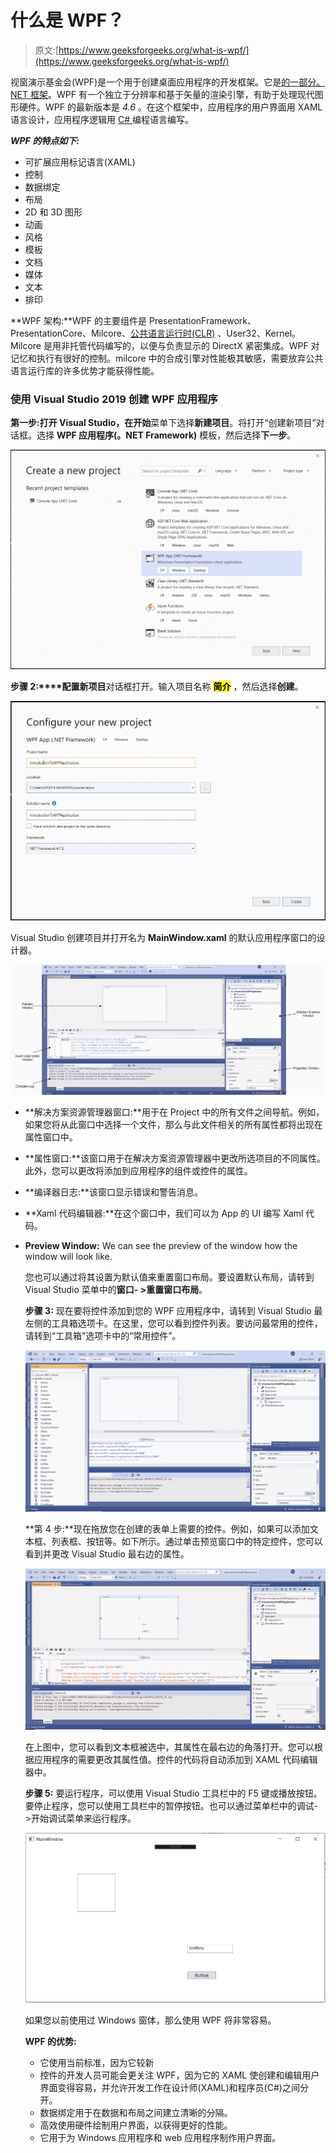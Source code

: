 # 什么是 WPF？

> 原文:[https://www.geeksforgeeks.org/what-is-wpf/](https://www.geeksforgeeks.org/what-is-wpf/)

视窗演示基金会(WPF)是一个用于创建桌面应用程序的开发框架。它是[的一部分。NET 框架](https://www.geeksforgeeks.org/introduction-to-net-framework/)。WPF 有一个独立于分辨率和基于矢量的渲染引擎，有助于处理现代图形硬件。WPF 的最新版本是 *4.6* 。在这个框架中，应用程序的用户界面用 XAML 语言设计，应用程序逻辑用 [C# ](https://www.geeksforgeeks.org/introduction-to-c-sharp/) 编程语言编写。

***WPF 的特点如下:***

*   可扩展应用标记语言(XAML)
*   控制
*   数据绑定
*   布局
*   2D 和 3D 图形
*   动画
*   风格
*   模板
*   文档
*   媒体
*   文本
*   排印

**WPF 架构:**WPF 的主要组件是 PresentationFramework、PresentationCore、Milcore、[公共语言运行时(CLR)](https://www.geeksforgeeks.org/common-language-runtime-clr-in-c-sharp/) 、User32、Kernel。Milcore 是用非托管代码编写的，以便与负责显示的 DirectX 紧密集成。WPF 对记忆和执行有很好的控制。milcore 中的合成引擎对性能极其敏感，需要放弃公共语言运行库的许多优势才能获得性能。

### 使用 Visual Studio 2019 创建 WPF 应用程序

**第一步:**打开 Visual Studio，在**开始**菜单下选择**新建项目**。将打开“创建新项目”对话框。选择 **WPF 应用程序(。NET Framework)** 模板，然后选择**下一步**。

[![Create a new peoject dialog box](img/391f75cfb5306c43a0d6e5f1ca7bd120.png)](https://media.geeksforgeeks.org/wp-content/uploads/20190722113111/WPF.png)

**步骤 2:****配置新项目**对话框打开。输入项目名称 **<mark>简介</mark>** ，然后选择**创建**。

[![Configure your new project dialog box](img/eb7cbdf89ab45989d327e1547b4a093a.png)](https://media.geeksforgeeks.org/wp-content/uploads/20190722114458/WPF-2.png)

Visual Studio 创建项目并打开名为 **MainWindow.xaml** 的默认应用程序窗口的设计器。

[![MainWindow.xaml](img/fac67392f6fd87db63c07d60965e44f1.png)](https://media.geeksforgeeks.org/wp-content/uploads/20190722122613/WPF-21.png)

*   **解决方案资源管理器窗口:**用于在 Project 中的所有文件之间导航。例如，如果您将从此窗口中选择一个文件，那么与此文件相关的所有属性都将出现在属性窗口中。
*   **属性窗口:**该窗口用于在解决方案资源管理器中更改所选项目的不同属性。此外，您可以更改将添加到应用程序的组件或控件的属性。
*   **编译器日志:**该窗口显示错误和警告消息。
*   **Xaml 代码编辑器:**在这个窗口中，我们可以为 App 的 UI 编写 Xaml 代码。
*   **Preview Window:** We can see the preview of the window how the window will look like.

    您也可以通过将其设置为默认值来重置窗口布局。要设置默认布局，请转到 Visual Studio 菜单中的**窗口- >重置窗口布局**。

    **步骤 3:** 现在要将控件添加到您的 WPF 应用程序中，请转到 Visual Studio 最左侧的工具箱选项卡。在这里，您可以看到控件列表。要访问最常用的控件，请转到“工具箱”选项卡中的“常用控件”。

    [![Toolbox Menu](img/dcd52dca94bce05a45cabdd2bdea2ae0.png)](https://media.geeksforgeeks.org/wp-content/uploads/20190722124650/WPf-3.png)

    **第 4 步:**现在拖放您在创建的表单上需要的控件。例如，如果可以添加文本框、列表框、按钮等。如下所示。通过单击预览窗口中的特定控件，您可以看到并更改 Visual Studio 最右边的属性。

    [![ToolBox Demo](img/7271fd56a8cf93fd94ed4a85a16fbf4e.png)](https://media.geeksforgeeks.org/wp-content/uploads/20190722125032/Wpf4.png)

    在上图中，您可以看到文本框被选中，其属性在最右边的角落打开。您可以根据应用程序的需要更改其属性值。控件的代码将自动添加到 XAML 代码编辑器中。

    **步骤 5:** 要运行程序，可以使用 Visual Studio 工具栏中的 F5 键或播放按钮。要停止程序，您可以使用工具栏中的暂停按钮。也可以通过菜单栏中的调试- >开始调试菜单来运行程序。

    [![Running Application Demo](img/af3bc8b18b93aee2405743357c61e56a.png)](https://media.geeksforgeeks.org/wp-content/uploads/20190722125442/WPF5.png)

    如果您以前使用过 Windows 窗体，那么使用 WPF 将非常容易。

    **WPF 的优势:**

    *   它使用当前标准，因为它较新
    *   控件的开发人员可能会更关注 WPF，因为它的 XAML 使创建和编辑用户界面变得容易，并允许开发工作在设计师(XAML)和程序员(C#)之间分开。
    *   数据绑定用于在数据和布局之间建立清晰的分隔。
    *   高效使用硬件绘制用户界面，以获得更好的性能。
    *   它用于为 Windows 应用程序和 web 应用程序制作用户界面。